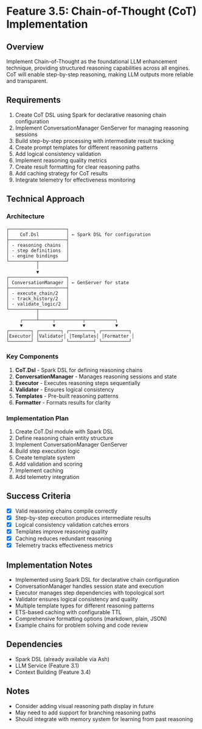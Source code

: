 # Feature 3.5: Chain-of-Thought (CoT) Implementation

## Overview
Implement Chain-of-Thought as the foundational LLM enhancement technique, providing structured reasoning capabilities across all engines. CoT will enable step-by-step reasoning, making LLM outputs more reliable and transparent.

## Requirements
1. Create CoT DSL using Spark for declarative reasoning chain configuration
2. Implement ConversationManager GenServer for managing reasoning sessions
3. Build step-by-step processing with intermediate result tracking
4. Create prompt templates for different reasoning patterns
5. Add logical consistency validation
6. Implement reasoning quality metrics
7. Create result formatting for clear reasoning paths
8. Add caching strategy for CoT results
9. Integrate telemetry for effectiveness monitoring

## Technical Approach

### Architecture
```
┌─────────────────────┐
│    CoT.Dsl          │ ← Spark DSL for configuration
├─────────────────────┤
│ - reasoning chains  │
│ - step definitions  │
│ - engine bindings   │
└──────────┬──────────┘
           │
           ▼
┌─────────────────────┐
│ ConversationManager │ ← GenServer for state
├─────────────────────┤
│ - execute_chain/2   │
│ - track_history/2   │
│ - validate_logic/2  │
└──────────┬──────────┘
           │
     ┌─────┴─────┬──────────┬───────────┐
     ▼           ▼          ▼           ▼
┌────────┐ ┌────────┐ ┌─────────┐ ┌──────────┐
│Executor│ │Validator│ │Templates│ │Formatter │
└────────┘ └────────┘ └─────────┘ └──────────┘
```

### Key Components

1. **CoT.Dsl** - Spark DSL for defining reasoning chains
2. **ConversationManager** - Manages reasoning sessions and state
3. **Executor** - Executes reasoning steps sequentially
4. **Validator** - Ensures logical consistency
5. **Templates** - Pre-built reasoning patterns
6. **Formatter** - Formats results for clarity

### Implementation Plan

1. Create CoT.Dsl module with Spark DSL
2. Define reasoning chain entity structure
3. Implement ConversationManager GenServer
4. Build step execution logic
5. Create template system
6. Add validation and scoring
7. Implement caching
8. Add telemetry integration

## Success Criteria
- [x] Valid reasoning chains compile correctly
- [x] Step-by-step execution produces intermediate results
- [x] Logical consistency validation catches errors
- [x] Templates improve reasoning quality
- [x] Caching reduces redundant reasoning
- [x] Telemetry tracks effectiveness metrics

## Implementation Notes
- Implemented using Spark DSL for declarative chain configuration
- ConversationManager handles session state and execution
- Executor manages step dependencies with topological sort
- Validator ensures logical consistency and quality
- Multiple template types for different reasoning patterns
- ETS-based caching with configurable TTL
- Comprehensive formatting options (markdown, plain, JSON)
- Example chains for problem solving and code review

## Dependencies
- Spark DSL (already available via Ash)
- LLM Service (Feature 3.1)
- Context Building (Feature 3.4)

## Notes
- Consider adding visual reasoning path display in future
- May need to add support for branching reasoning paths
- Should integrate with memory system for learning from past reasoning